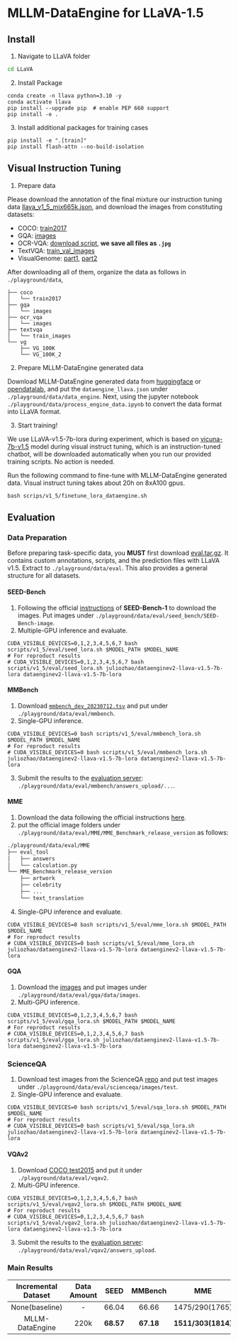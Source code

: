 # MLLM-DataEngine for LLaVA-1.5

## Install

1. Navigate to LLaVA folder
```bash
cd LLaVA
```

2. Install Package
```Shell
conda create -n llava python=3.10 -y
conda activate llava
pip install --upgrade pip  # enable PEP 660 support
pip install -e .
```

3. Install additional packages for training cases
```
pip install -e ".[train]"
pip install flash-attn --no-build-isolation
```

## Visual Instruction Tuning

1. Prepare data

Please download the annotation of the final mixture our instruction tuning data [llava_v1_5_mix665k.json](https://huggingface.co/datasets/liuhaotian/LLaVA-Instruct-150K/blob/main/llava_v1_5_mix665k.json), and download the images from constituting datasets:

- COCO: [train2017](http://images.cocodataset.org/zips/train2017.zip)
- GQA: [images](https://downloads.cs.stanford.edu/nlp/data/gqa/images.zip)
- OCR-VQA: [download script](https://drive.google.com/drive/folders/1_GYPY5UkUy7HIcR0zq3ZCFgeZN7BAfm_?usp=sharing), **we save all files as `.jpg`**
- TextVQA: [train_val_images](https://dl.fbaipublicfiles.com/textvqa/images/train_val_images.zip)
- VisualGenome: [part1](https://cs.stanford.edu/people/rak248/VG_100K_2/images.zip), [part2](https://cs.stanford.edu/people/rak248/VG_100K_2/images2.zip)

After downloading all of them, organize the data as follows in `./playground/data`,

```
├── coco
│   └── train2017
├── gqa
│   └── images
├── ocr_vqa
│   └── images
├── textvqa
│   └── train_images
└── vg
    ├── VG_100K
    └── VG_100K_2
```

2. Prepare MLLM-DataEngine generated data

Download MLLM-DataEngine generated data from [huggingface](https://huggingface.co/datasets/juliozhao/dataengine_llava) or [opendatalab](https://openxlab.org.cn/datasets/zzy8782180/DataEngine-InstData), and put the ```dataengine_llava.json``` under ```./playground/data/data_engine```. Next, using the jupyter notebook ```./playground/data/process_engine_data.ipynb``` to convert the data format into LLaVA format.

3. Start training!

We use LLaVA-v1.5-7b-lora during experiment, which is based on [vicuna-7b-v1.5](https://huggingface.co/lmsys/vicuna-7b-v1.5) model during visual instruct tuning, which is an instruction-tuned chatbot, will be downloaded automatically when you run our provided training scripts. No action is needed. 

Run the following command to fine-tune with MLLM-DataEngine generated data. Visual instruct tuning takes about 20h on 8xA100 gpus.

```bash scrips/v1_5/finetune_lora_dataengine.sh```

## Evaluation

### Data Preparation

Before preparing task-specific data, you **MUST** first download [eval.tar.gz](https://drive.google.com/file/d/1Ch-gWG-w_RxXHk_njN-Gg2JtTg59ri4s/view?usp=drive_link). It contains custom annotations, scripts, and the prediction files with LLaVA v1.5. Extract to ```./playground/data/eval```. This also provides a general structure for all datasets.

#### SEED-Bench

1. Following the official [instructions](https://github.com/AILab-CVC/SEED-Bench/blob/main/DATASET.md) of **SEED-Bench-1** to download the images. Put images under `./playground/data/eval/seed_bench/SEED-Bench-image`.
3. Multiple-GPU inference and evaluate.
```Shell
CUDA_VISIBLE_DEVICES=0,1,2,3,4,5,6,7 bash scripts/v1_5/eval/seed_lora.sh $MODEL_PATH $MODEL_NAME
# For reproduct results
# CUDA_VISIBLE_DEVICES=0,1,2,3,4,5,6,7 bash scripts/v1_5/eval/seed_lora.sh juliozhao/dataenginev2-llava-v1.5-7b-lora dataenginev2-llava-v1.5-7b-lora
```


#### MMBench

1. Download [`mmbench_dev_20230712.tsv`](https://download.openmmlab.com/mmclassification/datasets/mmbench/mmbench_dev_20230712.tsv) and put under `./playground/data/eval/mmbench`.
2. Single-GPU inference.
```Shell
CUDA_VISIBLE_DEVICES=0 bash scripts/v1_5/eval/mmbench_lora.sh $MODEL_PATH $MODEL_NAME
# For reproduct results
# CUDA_VISIBLE_DEVICES=0 bash scripts/v1_5/eval/mmbench_lora.sh juliozhao/dataenginev2-llava-v1.5-7b-lora dataenginev2-llava-v1.5-7b-lora
```
3. Submit the results to the [evaluation server](https://mmbench.opencompass.org.cn/mmbench-submission): `./playground/data/eval/mmbench/answers_upload/...`.


#### MME

1. Download the data following the official instructions [here](https://github.com/BradyFU/Awesome-Multimodal-Large-Language-Models/tree/Evaluation).
2. put the official image folders under `./playground/data/eval/MME/MME_Benchmark_release_version` as follows:
```bash
./playground/data/eval/MME
├── eval_tool
│   ├── answers
│   └── calculation.py
└── MME_Benchmark_release_version
    ├── artwork
    ├── celebrity
    ├── ...
    └── text_translation
```

4. Single-GPU inference and evaluate.
```Shell
CUDA_VISIBLE_DEVICES=0 bash scripts/v1_5/eval/mme_lora.sh $MODEL_PATH $MODEL_NAME
# For reproduct results
# CUDA_VISIBLE_DEVICES=0 bash scripts/v1_5/eval/mme_lora.sh juliozhao/dataenginev2-llava-v1.5-7b-lora dataenginev2-llava-v1.5-7b-lora
```

#### GQA

1. Download the [images](https://cs.stanford.edu/people/dorarad/gqa/download.html) and put images under `./playground/data/eval/gqa/data/images`.
2. Multi-GPU inference.
```Shell
CUDA_VISIBLE_DEVICES=0,1,2,3,4,5,6,7 bash scripts/v1_5/eval/gqa_lora.sh $MODEL_PATH $MODEL_NAME
# For reproduct results
# CUDA_VISIBLE_DEVICES=0,1,2,3,4,5,6,7 bash scripts/v1_5/eval/gqa_lora.sh juliozhao/dataenginev2-llava-v1.5-7b-lora dataenginev2-llava-v1.5-7b-lora
```

### ScienceQA

1. Download test images from the ScienceQA [repo](https://github.com/lupantech/ScienceQA) and put test images under `./playground/data/eval/scienceqa/images/test`.
2. Single-GPU inference and evaluate.
```Shell
CUDA_VISIBLE_DEVICES=0 bash scripts/v1_5/eval/sqa_lora.sh $MODEL_PATH $MODEL_NAME
# For reproduct results
# CUDA_VISIBLE_DEVICES=0 bash scripts/v1_5/eval/sqa_lora.sh juliozhao/dataenginev2-llava-v1.5-7b-lora dataenginev2-llava-v1.5-7b-lora
```

#### VQAv2

1. Download [COCO test2015](http://images.cocodataset.org/zips/test2015.zip) and put it under `./playground/data/eval/vqav2`.
2. Multi-GPU inference.
```Shell
CUDA_VISIBLE_DEVICES=0,1,2,3,4,5,6,7 bash scripts/v1_5/eval/vqav2_lora.sh $MODEL_PATH $MODEL_NAME
# For reproduct results
# CUDA_VISIBLE_DEVICES=0,1,2,3,4,5,6,7 bash scripts/v1_5/eval/vqav2_lora.sh juliozhao/dataenginev2-llava-v1.5-7b-lora dataenginev2-llava-v1.5-7b-lora
```
3. Submit the results to the [evaluation server](https://eval.ai/web/challenges/challenge-page/830/my-submission): `./playground/data/eval/vqav2/answers_upload`.


### Main Results

| Incremental Dataset | Data Amount | SEED | MMBench | MME | GQA | VQAv2 | ScienceQA |
| :--: | :--: | :--: | :--: | :--: | :--: | :--: | :--: |
| None(baseline) | - | 66.04 | 66.66 | 1475/290(1765) | 57.27 | 77.56 | 70.67/68.27 |
| MLLM-DataEngine | 220k | **68.57** | **67.18** | **1511/303(1814)** | **58.02** | **78.18** | **73.17/71.15** |